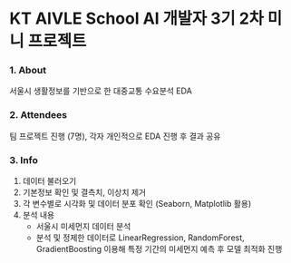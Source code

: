 # KT AIVLE School AI 개발자 3기 2차 미니 프로젝트

### 1. About

서울시 생활정보를 기반으로 한 대중교통 수요분석 EDA

### 2. Attendees

팀 프로젝트 진행 (7명), 각자 개인적으로 EDA 진행 후 결과 공유

### 3. Info

1. 데이터 불러오기
2. 기본정보 확인 및 결측치, 이상치 제거
3. 각 변수별로 시각화 및 데이터 분포 확인 (Seaborn, Matplotlib 활용)
4. 분석 내용
   - 서울시 미세먼지 데이터 분석
   - 분석 및 정제한 데이터로 LinearRegression, RandomForest, GradientBoosting 이용해 특정 기간의 미세먼지 예측 후 모델 최적화 진행
